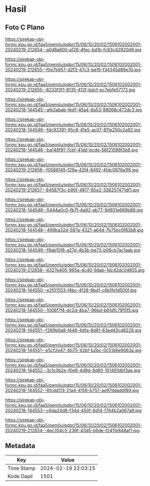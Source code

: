 # Hasil

## Foto C Plano

https://sirekap-obj-formc.kpu.go.id/faa5/pemilu/pdpr/15/06/10/20/02/1506102002001-20240219-212654--a0d8a800-a126-4fec-bd1b-fc83c42920d9.jpg

https://sirekap-obj-formc.kpu.go.id/faa5/pemilu/pdpr/15/06/10/20/02/1506102002001-20240219-212655--f0e7b957-d2f3-47c3-be19-f34345d89e7d.jpg

https://sirekap-obj-formc.kpu.go.id/faa5/pemilu/pdpr/15/06/10/20/02/1506102002001-20240219-212655--8233f3f1-8135-412f-bdcf-ec7ebfe57173.jpg

https://sirekap-obj-formc.kpu.go.id/faa5/pemilu/pdpr/15/06/10/20/02/1506102002001-20240218-144545--afe2abab-fed1-45a4-8a53-88068c472dc3.jpg

https://sirekap-obj-formc.kpu.go.id/faa5/pemilu/pdpr/15/06/10/20/02/1506102002001-20240218-144546--fdc93391-95c8-41e5-ac07-811e250c2a92.jpg

https://sirekap-obj-formc.kpu.go.id/faa5/pemilu/pdpr/15/06/10/20/02/1506102002001-20240218-144546--ba148f91-7cbf-41dd-bcde-56f21098f3e8.jpg

https://sirekap-obj-formc.kpu.go.id/faa5/pemilu/pdpr/15/06/10/20/02/1506102002001-20240219-212656--f0588145-f29a-42f4-8492-4fdc0976a1f6.jpg

https://sirekap-obj-formc.kpu.go.id/faa5/pemilu/pdpr/15/06/10/20/02/1506102002001-20240219-212657--64587f3c-b90f-4817-85e2-336257471df1.jpg

https://sirekap-obj-formc.kpu.go.id/faa5/pemilu/pdpr/15/06/10/20/02/1506102002001-20240218-144548--5444a0c0-fb7f-4a92-ab77-9d931e669b89.jpg

https://sirekap-obj-formc.kpu.go.id/faa5/pemilu/pdpr/15/06/10/20/02/1506102002001-20240218-144548--499ba32d-587a-4321-a64d-7b75ec0f83b8.jpg

https://sirekap-obj-formc.kpu.go.id/faa5/pemilu/pdpr/15/06/10/20/02/1506102002001-20240218-144549--f8ab10f8-a27d-4b3b-be73-b06cb7ac1aab.jpg

https://sirekap-obj-formc.kpu.go.id/faa5/pemilu/pdpr/15/06/10/20/02/1506102002001-20240219-212658--4327e405-965a-4c40-9dab-1dc42dc04655.jpg

https://sirekap-obj-formc.kpu.go.id/faa5/pemilu/pdpr/15/06/10/20/02/1506102002001-20240218-144550--e2f01553-f4bc-4f28-9bd1-c6b1fe1d500f.jpg

https://sirekap-obj-formc.kpu.go.id/faa5/pemilu/pdpr/15/06/10/20/02/1506102002001-20240218-144550--1008f7f4-dc2d-4ba7-96bd-b81dfc79f5f5.jpg

https://sirekap-obj-formc.kpu.go.id/faa5/pemilu/pdpr/15/06/10/20/02/1506102002001-20240218-144551--f269b0a8-f446-4dfa-8d81-63ed43cd8228.jpg

https://sirekap-obj-formc.kpu.go.id/faa5/pemilu/pdpr/15/06/10/20/02/1506102002001-20240218-144551--e5cf2e47-4b75-42bf-b2bc-0c51d6e9063a.jpg

https://sirekap-obj-formc.kpu.go.id/faa5/pemilu/pdpr/15/06/10/20/02/1506102002001-20240218-144552--3c1c0b2e-f0e8-4d9d-9d80-151491dbf3ae.jpg

https://sirekap-obj-formc.kpu.go.id/faa5/pemilu/pdpr/15/06/10/20/02/1506102002001-20240218-144552--6fcdd113-21a4-4156-b757-ae97ddaddf89.jpg

https://sirekap-obj-formc.kpu.go.id/faa5/pemilu/pdpr/15/06/10/20/02/1506102002001-20240218-144553--c6da24d8-f34d-450f-8d14-f764b2a067a9.jpg

https://sirekap-obj-formc.kpu.go.id/faa5/pemilu/pdpr/15/06/10/20/02/1506102002001-20240219-212654--4ec354c5-236f-43d5-b6de-f2411e848af1.jpg


## Metadata

| Key        | Value               |
| ---------- | ------------------- |
| Time Stamp | 2024-02-19 22:03:15 |
| Kode Dapil | 1501                |



